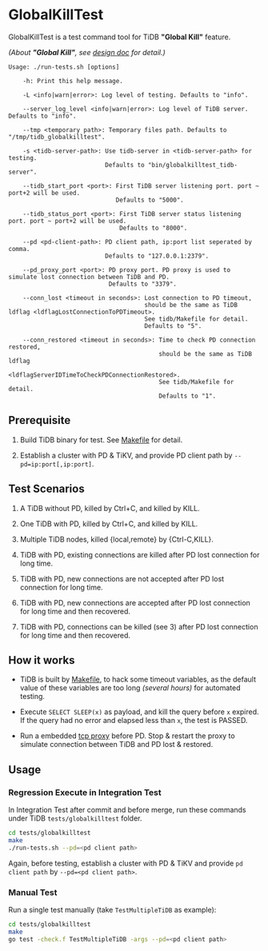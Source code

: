 # GlobalKillTest

GlobalKillTest is a test command tool for TiDB __"Global Kill"__ feature.

_(About __"Global Kill"__, see [design doc](https://github.com/pingcap/tidb/blob/master/docs/design/2020-06-01-global-kill.md) for detail.)_

```
Usage: ./run-tests.sh [options]

    -h: Print this help message.

    -L <info|warn|error>: Log level of testing. Defaults to "info".

    --server_log_level <info|warn|error>: Log level of TiDB server. Defaults to "info".
    
    --tmp <temporary path>: Temporary files path. Defaults to "/tmp/tidb_globalkilltest".

    -s <tidb-server-path>: Use tidb-server in <tidb-server-path> for testing.
                           Defaults to "bin/globalkilltest_tidb-server".

    --tidb_start_port <port>: First TiDB server listening port. port ~ port+2 will be used.
                              Defaults to "5000".

    --tidb_status_port <port>: First TiDB server status listening port. port ~ port+2 will be used.
                               Defaults to "8000".

    --pd <pd-client-path>: PD client path, ip:port list seperated by comma.
                           Defaults to "127.0.0.1:2379".

    --pd_proxy_port <port>: PD proxy port. PD proxy is used to simulate lost connection between TiDB and PD.
                            Defaults to "3379".

    --conn_lost <timeout in seconds>: Lost connection to PD timeout,
                                      should be the same as TiDB ldflag <ldflagLostConnectionToPDTimeout>.
                                      See tidb/Makefile for detail.
                                      Defaults to "5".

    --conn_restored <timeout in seconds>: Time to check PD connection restored,
                                          should be the same as TiDB ldflag 
                                          <ldflagServerIDTimeToCheckPDConnectionRestored>.
                                          See tidb/Makefile for detail.
                                          Defaults to "1".

```


## Prerequisite
1. Build TiDB binary for test. See [Makefile](https://github.com/pingcap/tidb/blob/master/tests/globalkilltest/Makefile) for detail.

2. Establish a cluster with PD & TiKV, and provide PD client path by `--pd=ip:port[,ip:port]`.


## Test Scenarios

1. A TiDB without PD, killed by Ctrl+C, and killed by KILL.

2. One TiDB with PD, killed by Ctrl+C, and killed by KILL.

3. Multiple TiDB nodes, killed {local,remote} by {Ctrl-C,KILL}.

4. TiDB with PD, existing connections are killed after PD lost connection for long time.

5. TiDB with PD, new connections are not accepted after PD lost connection for long time.

6. TiDB with PD, new connections are accepted after PD lost connection for long time and then recovered.

7. TiDB with PD, connections can be killed (see 3) after PD lost connection for long time and then recovered.


## How it works

* TiDB is built by [Makefile](https://github.com/pingcap/tidb/blob/master/tests/globalkilltest/Makefile), to hack some timeout variables, as the default value of these variables are too long _(several hours)_ for automated testing.

* Execute `SELECT SLEEP(x)` as payload, and kill the query before `x` expired. If the query had no error and elapsed less than `x`, the test is PASSED.

* Run a embedded [tcp proxy](https://github.com/inetaf/tcpproxy) before PD. Stop & restart the proxy to simulate connection between TiDB and PD lost & restored.


## Usage

### Regression Execute in Integration Test

In Integration Test after commit and before merge, run these commands under TiDB `tests/globalkilltest` folder.

```sh
cd tests/globalkilltest
make
./run-tests.sh --pd=<pd client path>
```

Again, before testing, establish a cluster with PD & TiKV and provide `pd client path` by `--pd=<pd client path>`.

### Manual Test

Run a single test manually (take `TestMultipleTiDB` as example):

```sh
cd tests/globalkilltest
make
go test -check.f TestMultipleTiDB -args --pd=<pd client path>
```
